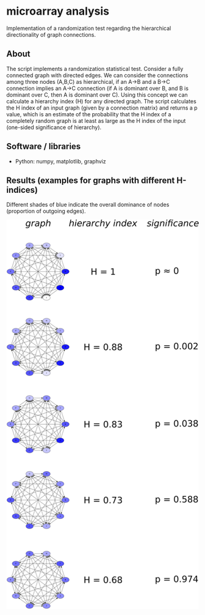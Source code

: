 # microarray analysis

Implementation of a randomization test regarding the hierarchical directionality of graph connections.

## About

The script implements a randomization statistical test. Consider a fully connected graph with directed edges.
We can consider the connections among three nodes (A,B,C) as hierarchical, if an A->B and a B->C
connection implies an A->C connection (if A is dominant over B, and B is dominant over C, then
A is dominant over C). Using this concept we can calculate a hierarchy index (H) for any directed graph.
The script calculates the H index of an input graph (given by a connection matrix) and returns a p value, which is an estimate of the probability that the H index of a completely random graph is at least as large
as the H index of the input (one-sided significance of hierarchy).

## Software / libraries
- Python: numpy, matplotlib, graphviz

## Results (examples for graphs with different H-indices)

Different shades of blue indicate the overall dominance of nodes (proportion of outgoing edges).

![results](https://github.com/peterszabo77/graph-property-statistics/blob/master/images/results.png)
